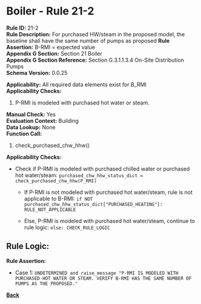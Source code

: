 
# Boiler - Rule 21-2  

**Rule ID:** 21-2  
**Rule Description:** For purchased HW/steam in the proposed model, the baseline shall have the same number of pumps as proposed
**Rule Assertion:** B-RMI = expected value  
**Appendix G Section:** Section 21 Boiler  
**Appendix G Section Reference:** Section G.3.1.1.3.4 On-Site Distribution Pumps  
**Schema Version:** 0.0.25 

**Applicability:** All required data elements exist for B_RMI  
**Applicability Checks:**  

1. P-RMI is modeled with purchased hot water or steam.

**Manual Check:** Yes  
**Evaluation Context:** Building  
**Data Lookup:** None  
**Function Call:** 

1. check_purchased_chw_hhw()


**Applicability Checks:**

- Check if P-RMI is modeled with purchased chilled water or purchased hot water/steam: `purchased_chw_hhw_status_dict = check_purchased_chw_hhw(P_RMI)`

  - If P-RMI is not modeled with purchased hot water/steam, rule is not applicable to B-RMI: `if NOT purchased_chw_hhw_status_dict["PURCHASED_HEATING"]: RULE_NOT_APPLICABLE`

  - Else, P-RMI is modeled with purchased hot water/steam, continue to rule logic: `else: CHECK_RULE_LOGIC`

## Rule Logic:  


**Rule Assertion:**

- Case 1:  `UNDETERMINED and raise_message "P-RMI IS MODELED WITH PURCHASED HOT WATER OR STEAM. VERIFY B-RMI HAS THE SAME NUMBER OF PUMPS AS THE PROPOSED."`

**[Back](../_toc.md)**
